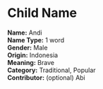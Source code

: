 # Child Name

**Name:** Andi  
**Name Type:** 1 word  
**Gender:** Male  
**Origin:** Indonesia  
**Meaning:** Brave  
**Category:** Traditional, Popular  
**Contributor:** (optional) Abi
